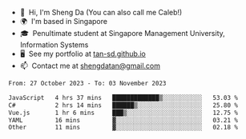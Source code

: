 <!---
tan-sd/tan-sd is a ✨ special ✨ repository because its `README.md` (this file) appears on your GitHub profile.
You can click the Preview link to take a look at your changes.
--->
- 👋  Hi, I'm Sheng Da (You can also call me Caleb!)
- 🌍  I'm based in Singapore
- 🎓  Penultimate student at Singapore Management University, Information Systems
- 🖥️  See my portfolio at [tan-sd.github.io](https://tan-sd.github.io/)
- 📫  Contact me at [shengdatan@gmail.com](mailto:shengdatan@gmail.com)

<!--START_SECTION:waka-->

```txt
From: 27 October 2023 - To: 03 November 2023

JavaScript   4 hrs 37 mins   █████████████▒░░░░░░░░░░░   53.03 %
C#           2 hrs 14 mins   ██████▒░░░░░░░░░░░░░░░░░░   25.80 %
Vue.js       1 hr 6 mins     ███▒░░░░░░░░░░░░░░░░░░░░░   12.75 %
YAML         16 mins         ▓░░░░░░░░░░░░░░░░░░░░░░░░   03.21 %
Other        11 mins         ▓░░░░░░░░░░░░░░░░░░░░░░░░   02.18 %
```

<!--END_SECTION:waka-->
